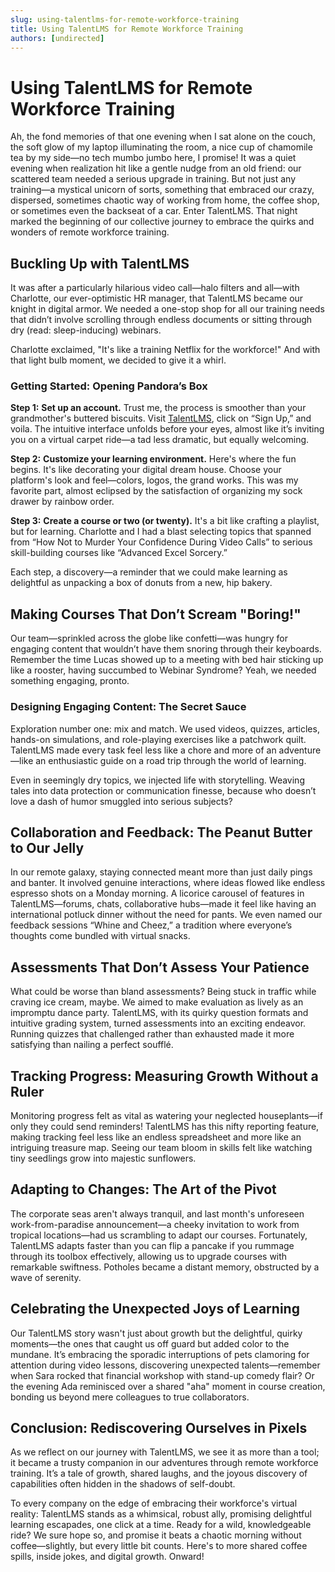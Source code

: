 ```yaml
---
slug: using-talentlms-for-remote-workforce-training
title: Using TalentLMS for Remote Workforce Training
authors: [undirected]
---
```



# Using TalentLMS for Remote Workforce Training

Ah, the fond memories of that one evening when I sat alone on the couch, the soft glow of my laptop illuminating the room, a nice cup of chamomile tea by my side—no tech mumbo jumbo here, I promise! It was a quiet evening when realization hit like a gentle nudge from an old friend: our scattered team needed a serious upgrade in training. But not just any training—a mystical unicorn of sorts, something that embraced our crazy, dispersed, sometimes chaotic way of working from home, the coffee shop, or sometimes even the backseat of a car. Enter TalentLMS. That night marked the beginning of our collective journey to embrace the quirks and wonders of remote workforce training.

## Buckling Up with TalentLMS

It was after a particularly hilarious video call—halo filters and all—with Charlotte, our ever-optimistic HR manager, that TalentLMS became our knight in digital armor. We needed a one-stop shop for all our training needs that didn’t involve scrolling through endless documents or sitting through dry (read: sleep-inducing) webinars. 

Charlotte exclaimed, "It's like a training Netflix for the workforce!" And with that light bulb moment, we decided to give it a whirl.

### Getting Started: Opening Pandora’s Box

**Step 1:** **Set up an account.** Trust me, the process is smoother than your grandmother's buttered biscuits. Visit [TalentLMS](https://www.talentlms.com), click on “Sign Up,” and voila. The intuitive interface unfolds before your eyes, almost like it’s inviting you on a virtual carpet ride—a tad less dramatic, but equally welcoming.

**Step 2:** **Customize your learning environment.** Here's where the fun begins. It's like decorating your digital dream house. Choose your platform's look and feel—colors, logos, the grand works. This was my favorite part, almost eclipsed by the satisfaction of organizing my sock drawer by rainbow order.

**Step 3:** **Create a course or two (or twenty).** It's a bit like crafting a playlist, but for learning. Charlotte and I had a blast selecting topics that spanned from “How Not to Murder Your Confidence During Video Calls” to serious skill-building courses like “Advanced Excel Sorcery.”

Each step, a discovery—a reminder that we could make learning as delightful as unpacking a box of donuts from a new, hip bakery.

## Making Courses That Don’t Scream "Boring!"

Our team—sprinkled across the globe like confetti—was hungry for engaging content that wouldn’t have them snoring through their keyboards. Remember the time Lucas showed up to a meeting with bed hair sticking up like a rooster, having succumbed to Webinar Syndrome? Yeah, we needed something engaging, pronto.

### Designing Engaging Content: The Secret Sauce

Exploration number one: mix and match. We used videos, quizzes, articles, hands-on simulations, and role-playing exercises like a patchwork quilt. TalentLMS made every task feel less like a chore and more of an adventure—like an enthusiastic guide on a road trip through the world of learning.

Even in seemingly dry topics, we injected life with storytelling. Weaving tales into data protection or communication finesse, because who doesn’t love a dash of humor smuggled into serious subjects?

## Collaboration and Feedback: The Peanut Butter to Our Jelly

In our remote galaxy, staying connected meant more than just daily pings and banter. It involved genuine interactions, where ideas flowed like endless espresso shots on a Monday morning. A licorice carousel of features in TalentLMS—forums, chats, collaborative hubs—made it feel like having an international potluck dinner without the need for pants. We even named our feedback sessions “Whine and Cheez,” a tradition where everyone’s thoughts come bundled with virtual snacks.

## Assessments That Don’t Assess Your Patience

What could be worse than bland assessments? Being stuck in traffic while craving ice cream, maybe. We aimed to make evaluation as lively as an impromptu dance party. TalentLMS, with its quirky question formats and intuitive grading system, turned assessments into an exciting endeavor. Running quizzes that challenged rather than exhausted made it more satisfying than nailing a perfect soufflé.

## Tracking Progress: Measuring Growth Without a Ruler

Monitoring progress felt as vital as watering your neglected houseplants—if only they could send reminders! TalentLMS has this nifty reporting feature, making tracking feel less like an endless spreadsheet and more like an intriguing treasure map. Seeing our team bloom in skills felt like watching tiny seedlings grow into majestic sunflowers. 

## Adapting to Changes: The Art of the Pivot

The corporate seas aren't always tranquil, and last month's unforeseen work-from-paradise announcement—a cheeky invitation to work from tropical locations—had us scrambling to adapt our courses. Fortunately, TalentLMS adapts faster than you can flip a pancake if you rummage through its toolbox effectively, allowing us to upgrade courses with remarkable swiftness. Potholes became a distant memory, obstructed by a wave of serenity.

## Celebrating the Unexpected Joys of Learning

Our TalentLMS story wasn't just about growth but the delightful, quirky moments—the ones that caught us off guard but added color to the mundane. It’s embracing the sporadic interruptions of pets clamoring for attention during video lessons, discovering unexpected talents—remember when Sara rocked that financial workshop with stand-up comedy flair? Or the evening Ada reminisced over a shared "aha" moment in course creation, bonding us beyond mere colleagues to true collaborators.

## Conclusion: Rediscovering Ourselves in Pixels

As we reflect on our journey with TalentLMS, we see it as more than a tool; it became a trusty companion in our adventures through remote workforce training. It’s a tale of growth, shared laughs, and the joyous discovery of capabilities often hidden in the shadows of self-doubt. 

To every company on the edge of embracing their workforce's virtual reality: TalentLMS stands as a whimsical, robust ally, promising delightful learning escapades, one click at a time. Ready for a wild, knowledgeable ride? We sure hope so, and promise it beats a chaotic morning without coffee—slightly, but every little bit counts. Here's to more shared coffee spills, inside jokes, and digital growth. Onward!